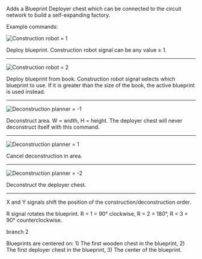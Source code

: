 Adds a Blueprint Deployer chest which can be connected to the circuit network to build a self-expanding factory.

Example commands:

![Construction robot = 1](http://davemcw.com/factorio/images/construction-robot_1.jpg)

Deploy blueprint. Construction robot signal can be any value ≥ 1.

---

![Construction robot = 2](http://davemcw.com/factorio/images/construction-robot_2.jpg)

Deploy blueprint from book. Construction robot signal selects which blueprint to use.  If it is greater than the size of the book, the active blueprint is used instead.

---

![Deconstruction planner = -1](http://davemcw.com/factorio/images/deconstruction-planner_-1.jpg)

Deconstruct area. W = width, H = height.  The deployer chest will never deconstruct itself with this command.

---

![Deconstruction planner = 1](http://davemcw.com/factorio/images/deconstruction-planner_1.jpg)

Cancel deconstruction in area.

---

![Deconstruction planner = -2](http://davemcw.com/factorio/images/deconstruction-planner_-2.jpg)

Deconstruct the deployer chest.

---

X and Y signals shift the position of the construction/deconstruction order.

R signal rotates the blueprint. R = 1 = 90° clockwise, R = 2 = 180°, R = 3 = 90° counterclockwise.

branch 2

Blueprints are centered on: 1) The first wooden chest in the blueprint, 2) The first deployer chest in the blueprint, 3) The center of the blueprint.
